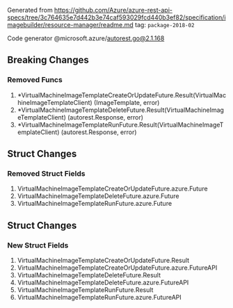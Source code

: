 Generated from https://github.com/Azure/azure-rest-api-specs/tree/3c764635e7d442b3e74caf593029fcd440b3ef82/specification/imagebuilder/resource-manager/readme.md tag: `package-2018-02`

Code generator @microsoft.azure/autorest.go@2.1.168

## Breaking Changes

### Removed Funcs

1. *VirtualMachineImageTemplateCreateOrUpdateFuture.Result(VirtualMachineImageTemplateClient) (ImageTemplate, error)
1. *VirtualMachineImageTemplateDeleteFuture.Result(VirtualMachineImageTemplateClient) (autorest.Response, error)
1. *VirtualMachineImageTemplateRunFuture.Result(VirtualMachineImageTemplateClient) (autorest.Response, error)

## Struct Changes

### Removed Struct Fields

1. VirtualMachineImageTemplateCreateOrUpdateFuture.azure.Future
1. VirtualMachineImageTemplateDeleteFuture.azure.Future
1. VirtualMachineImageTemplateRunFuture.azure.Future

## Struct Changes

### New Struct Fields

1. VirtualMachineImageTemplateCreateOrUpdateFuture.Result
1. VirtualMachineImageTemplateCreateOrUpdateFuture.azure.FutureAPI
1. VirtualMachineImageTemplateDeleteFuture.Result
1. VirtualMachineImageTemplateDeleteFuture.azure.FutureAPI
1. VirtualMachineImageTemplateRunFuture.Result
1. VirtualMachineImageTemplateRunFuture.azure.FutureAPI
